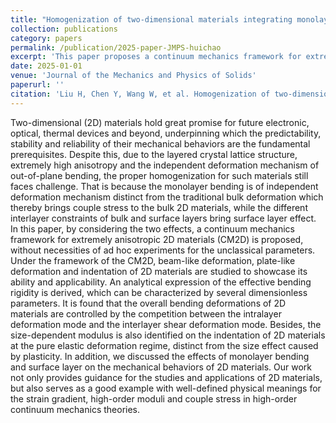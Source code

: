 ```yaml
---
title: "Homogenization of two-dimensional materials integrating monolayer bending and surface layer effects"
collection: publications
category: papers
permalink: /publication/2025-paper-JMPS-huichao
excerpt: 'This paper proposes a continuum mechanics framework for extremely anisotropic 2D materials (CM2D) by considering monolayer bending and surface layer effects.'
date: 2025-01-01
venue: 'Journal of the Mechanics and Physics of Solids'
paperurl: ''
citation: 'Liu H, Chen Y, Wang W, et al. Homogenization of two-dimensional materials integrating monolayer bending and surface layer effects[J]. Journal of the Mechanics and Physics of Solids, 2025, 194: 105911.'
---
```


Two-dimensional (2D) materials hold great promise for future electronic, optical, thermal devices and beyond, underpinning which the predictability, stability and reliability of their mechanical behaviors are the fundamental prerequisites. Despite this, due to the layered crystal lattice structure, extremely high anisotropy and the independent deformation mechanism of out-of-plane bending, the proper homogenization for such materials still faces challenge. That is because the monolayer bending is of independent deformation mechanism distinct from the traditional bulk deformation which thereby brings couple stress to the bulk 2D materials, while the different interlayer constraints of bulk and surface layers bring surface layer effect. In this paper, by considering the two effects, a continuum mechanics framework for extremely anisotropic 2D materials (CM2D) is proposed, without necessities of ad hoc experiments for the unclassical parameters. Under the framework of the CM2D, beam-like deformation, plate-like deformation and indentation of 2D materials are studied to showcase its ability and applicability. An analytical expression of the effective bending rigidity is derived, which can be characterized by several dimensionless parameters. It is found that the overall bending deformations of 2D materials are controlled by the competition between the intralayer deformation mode and the interlayer shear deformation mode. Besides, the size-dependent modulus is also identified on the indentation of 2D materials at the pure elastic deformation regime, distinct from the size effect caused by plasticity. In addition, we discussed the effects of monolayer bending and surface layer on the mechanical behaviors of 2D materials. Our work not only provides guidance for the studies and applications of 2D materials, but also serves as a good example with well-defined physical meanings for the strain gradient, high-order moduli and couple stress in high-order continuum mechanics theories.
